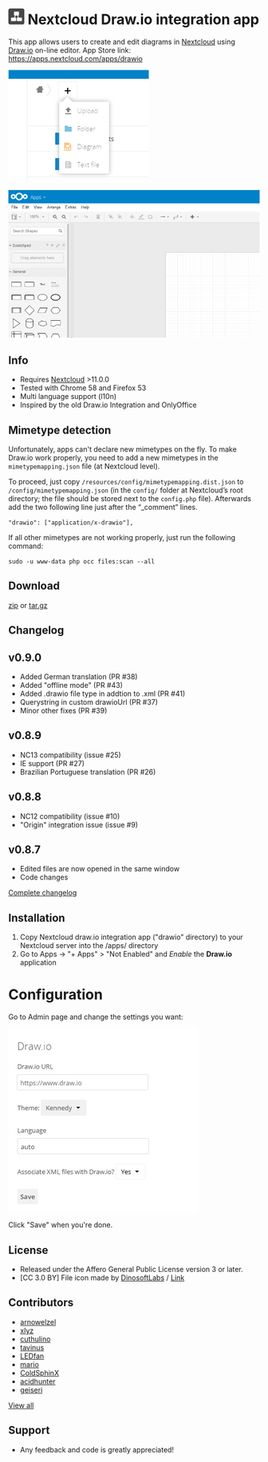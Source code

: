 # ![](screenshots/icon.png) Nextcloud Draw.io integration app

This app allows users to create and edit diagrams in [Nextcloud](https://nextcloud.com) using [Draw.io](https://draw.io) on-line editor.
App Store link: https://apps.nextcloud.com/apps/drawio

![](screenshots/drawio_add.png)

![](screenshots/drawio_integration.png)


## Info ##
- Requires [Nextcloud](https://nextcloud.com) >11.0.0
- Tested with Chrome 58 and Firefox 53
- Multi language support (l10n)
- Inspired by the old Draw.io Integration and OnlyOffice

## Mimetype detection ##

Unfortunately, apps can't declare new mimetypes on the fly. To make
Draw.io work properly, you need to add a new mimetypes in the
`mimetypemapping.json` file (at Nextcloud level).

To proceed, just copy `/resources/config/mimetypemapping.dist.json` to
`/config/mimetypemapping.json` (in the `config/` folder at Nextcloud’s
root directory; the file should be stored next to the `config.php`
file). Afterwards add the two following line just after the “_comment”
lines.

    "drawio": ["application/x-drawio"],

If all other mimetypes are not working properly, just run the
following command:

    sudo -u www-data php occ files:scan --all

## Download ##
[zip](https://github.com/pawelrojek/nextcloud-drawio/releases/download/v0.8.9/drawio-v0.9.0.zip) or [tar.gz](https://github.com/pawelrojek/nextcloud-drawio/releases/download/v0.9.0/drawio-v0.9.0.tar.gz)



## Changelog ##

## v0.9.0
- Added German translation (PR #38)
- Added "offline mode" (PR #43)
- Added .drawio file type in addtion to .xml (PR #41)
- Querystring in custom drawioUrl (PR #37)
- Minor other fixes (PR #39)

## v0.8.9
- NC13 compatibility (issue #25)
- IE support (PR #27)
- Brazilian Portuguese translation (PR #26)

## v0.8.8
- NC12 compatibility (issue #10)
- "Origin" integration issue (issue #9)

## v0.8.7
- Edited files are now opened in the same window
- Code changes

[Complete changelog](https://github.com/pawelrojek/nextcloud-drawio/blob/master/drawio/CHANGELOG.md)


## Installation ##
1. Copy Nextcloud draw.io integration app ("drawio" directory) to your Nextcloud server into the /apps/ directory
2. Go to Apps -> "+ Apps" > "Not Enabled" and _Enable_ the **Draw.io** application


# Configuration
Go to Admin page and change the settings you want:

![](screenshots/drawio_admin.png)

Click "Save" when you're done.


## License ##
- Released under the Affero General Public License version 3 or later.
- [CC 3.0 BY] File icon made by [DinosoftLabs](http://www.flaticon.com/authors/dinosoftlabs) / [Link](http://www.flaticon.com/free-icon/organization_348440)


## Contributors ##
- [arnowelzel](https://github.com/arnowelzel)
- [xlyz](https://github.com/xlyz)
- [cuthulino](https://github.com/cuthulino)
- [tavinus](https://github.com/tavinus)
- [LEDfan](https://github.com/LEDfan)
- [mario](https://github.com/mario)
- [ColdSphinX](https://github.com/ColdSphinX)
- [acidhunter](https://github.com/acidhunter)
- [geiseri](https://github.com/geiseri)

[View all](https://github.com/pawelrojek/nextcloud-drawio/graphs/contributors)



## Support ##
 * Any feedback and code is greatly appreciated!
